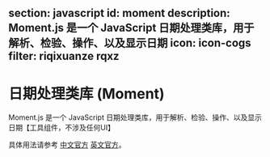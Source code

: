 ﻿section: javascript
id: moment
description: Moment.js 是一个 JavaScript 日期处理类库，用于解析、检验、操作、以及显示日期
icon: icon-cogs
filter: riqixuanze rqxz
---

# 日期处理类库 (Moment)

Moment.js 是一个 JavaScript 日期处理类库，用于解析、检验、操作、以及显示日期【工具组件，不涉及任何UI】

具体用法请参考 [中文官方](http://momentjs.cn/) [英文官方](http://momentjs.com/)。

